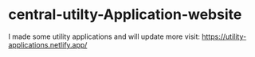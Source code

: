 # central-utilty-Application-website
I made some utility applications and will update more 
visit: https://utility-applications.netlify.app/
